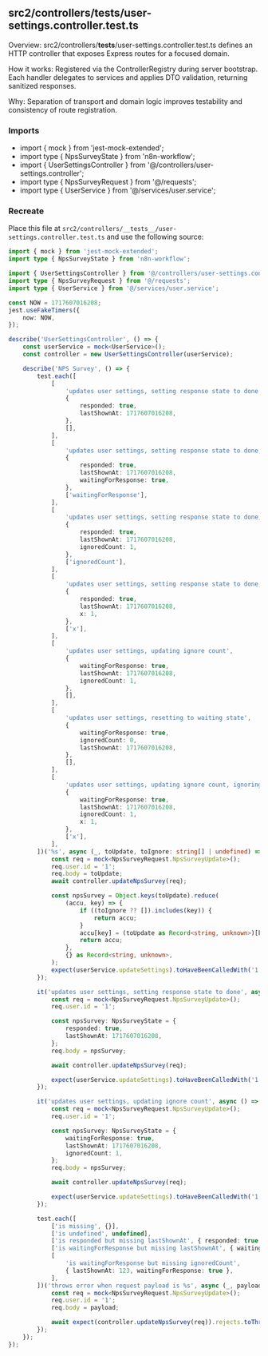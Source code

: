 ## src2/controllers/__tests__/user-settings.controller.test.ts

Overview: src2/controllers/__tests__/user-settings.controller.test.ts defines an HTTP controller that exposes Express routes for a focused domain.

How it works: Registered via the ControllerRegistry during server bootstrap. Each handler delegates to services and applies DTO validation, returning sanitized responses.

Why: Separation of transport and domain logic improves testability and consistency of route registration.

### Imports

- import { mock } from 'jest-mock-extended';
- import type { NpsSurveyState } from 'n8n-workflow';
- import { UserSettingsController } from '@/controllers/user-settings.controller';
- import type { NpsSurveyRequest } from '@/requests';
- import type { UserService } from '@/services/user.service';

### Recreate

Place this file at `src2/controllers/__tests__/user-settings.controller.test.ts` and use the following source:

```ts
import { mock } from 'jest-mock-extended';
import type { NpsSurveyState } from 'n8n-workflow';

import { UserSettingsController } from '@/controllers/user-settings.controller';
import type { NpsSurveyRequest } from '@/requests';
import type { UserService } from '@/services/user.service';

const NOW = 1717607016208;
jest.useFakeTimers({
	now: NOW,
});

describe('UserSettingsController', () => {
	const userService = mock<UserService>();
	const controller = new UserSettingsController(userService);

	describe('NPS Survey', () => {
		test.each([
			[
				'updates user settings, setting response state to done',
				{
					responded: true,
					lastShownAt: 1717607016208,
				},
				[],
			],
			[
				'updates user settings, setting response state to done, ignoring other keys like waitForResponse',
				{
					responded: true,
					lastShownAt: 1717607016208,
					waitingForResponse: true,
				},
				['waitingForResponse'],
			],
			[
				'updates user settings, setting response state to done, ignoring other keys like ignoredCount',
				{
					responded: true,
					lastShownAt: 1717607016208,
					ignoredCount: 1,
				},
				['ignoredCount'],
			],
			[
				'updates user settings, setting response state to done, ignoring other unknown keys',
				{
					responded: true,
					lastShownAt: 1717607016208,
					x: 1,
				},
				['x'],
			],
			[
				'updates user settings, updating ignore count',
				{
					waitingForResponse: true,
					lastShownAt: 1717607016208,
					ignoredCount: 1,
				},
				[],
			],
			[
				'updates user settings, resetting to waiting state',
				{
					waitingForResponse: true,
					ignoredCount: 0,
					lastShownAt: 1717607016208,
				},
				[],
			],
			[
				'updates user settings, updating ignore count, ignoring unknown keys',
				{
					waitingForResponse: true,
					lastShownAt: 1717607016208,
					ignoredCount: 1,
					x: 1,
				},
				['x'],
			],
		])('%s', async (_, toUpdate, toIgnore: string[] | undefined) => {
			const req = mock<NpsSurveyRequest.NpsSurveyUpdate>();
			req.user.id = '1';
			req.body = toUpdate;
			await controller.updateNpsSurvey(req);

			const npsSurvey = Object.keys(toUpdate).reduce(
				(accu, key) => {
					if ((toIgnore ?? []).includes(key)) {
						return accu;
					}
					accu[key] = (toUpdate as Record<string, unknown>)[key];
					return accu;
				},
				{} as Record<string, unknown>,
			);
			expect(userService.updateSettings).toHaveBeenCalledWith('1', { npsSurvey });
		});

		it('updates user settings, setting response state to done', async () => {
			const req = mock<NpsSurveyRequest.NpsSurveyUpdate>();
			req.user.id = '1';

			const npsSurvey: NpsSurveyState = {
				responded: true,
				lastShownAt: 1717607016208,
			};
			req.body = npsSurvey;

			await controller.updateNpsSurvey(req);

			expect(userService.updateSettings).toHaveBeenCalledWith('1', { npsSurvey });
		});

		it('updates user settings, updating ignore count', async () => {
			const req = mock<NpsSurveyRequest.NpsSurveyUpdate>();
			req.user.id = '1';

			const npsSurvey: NpsSurveyState = {
				waitingForResponse: true,
				lastShownAt: 1717607016208,
				ignoredCount: 1,
			};
			req.body = npsSurvey;

			await controller.updateNpsSurvey(req);

			expect(userService.updateSettings).toHaveBeenCalledWith('1', { npsSurvey });
		});

		test.each([
			['is missing', {}],
			['is undefined', undefined],
			['is responded but missing lastShownAt', { responded: true }],
			['is waitingForResponse but missing lastShownAt', { waitingForResponse: true }],
			[
				'is waitingForResponse but missing ignoredCount',
				{ lastShownAt: 123, waitingForResponse: true },
			],
		])('throws error when request payload is %s', async (_, payload) => {
			const req = mock<NpsSurveyRequest.NpsSurveyUpdate>();
			req.user.id = '1';
			req.body = payload;

			await expect(controller.updateNpsSurvey(req)).rejects.toThrowError();
		});
	});
});

```
